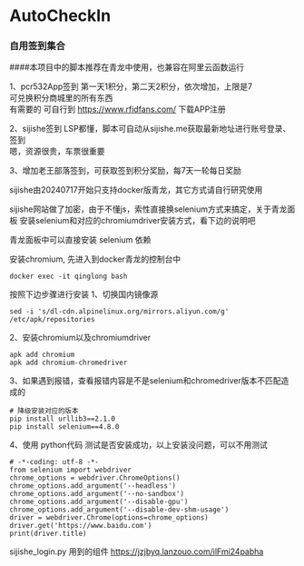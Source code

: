 # AutoCheckIn

### 自用签到集合

####本项目中的脚本推荐在青龙中使用，也兼容在阿里云函数运行

1、pcr532App签到 第一天1积分，第二天2积分，依次增加，上限是7 \
可兑换积分商城里的所有东西 \
有需要的 可自行到 https://www.rfidfans.com/ 下载APP注册

2、sijishe签到 LSP都懂，脚本可自动从sijishe.me获取最新地址进行账号登录、签到 \
嗯，资源很贵，车票很重要

3、增加老王部落签到，可获取签到积分奖励，每7天一轮每日奖励



sijishe由20240717开始只支持docker版青龙，其它方式请自行研究使用

sijishe网站做了加密，由于不懂js，索性直接换selenium方式来搞定，关于青龙面板
安装selenium和对应的chromiumdriver安装方式，看下边的说明吧

青龙面板中可以直接安装 selenium 依赖

安装chromium, 先进入到docker青龙的控制台中

```
docker exec -it qinglong bash
```

按照下边步骤进行安装
1、切换国内镜像源

```
sed -i 's/dl-cdn.alpinelinux.org/mirrors.aliyun.com/g' /etc/apk/repositories
```

2、安装chromium以及chromiumdriver

```
apk add chromium
apk add chromium-chromedriver
```

3、如果遇到报错，查看报错内容是不是selenium和chromedriver版本不匹配造成的

```
# 降级安装对应的版本
pip install urllib3==2.1.0
pip install selenium==4.8.0
```

4、使用 python代码 测试是否安装成功，以上安装没问题，可以不用测试

```
# -*-coding: utf-8 -*-
from selenium import webdriver
chrome_options = webdriver.ChromeOptions()
chrome_options.add_argument('--headless')
chrome_options.add_argument('--no-sandbox')
chrome_options.add_argument('--disable-gpu')
chrome_options.add_argument('--disable-dev-shm-usage')
driver = webdriver.Chrome(options=chrome_options)
driver.get('https://www.baidu.com')
print(driver.title)
```

sijishe_login.py 用到的组件 https://jzjbyq.lanzouo.com/ilFmi24pabha